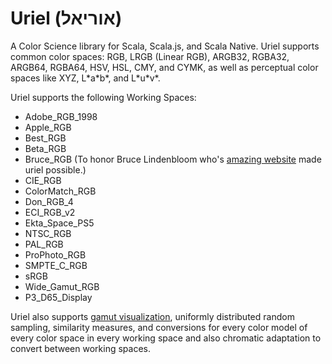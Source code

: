 # Uriel (אוריאל) 

A Color Science library for Scala, Scala.js, and Scala Native.  Uriel supports common color spaces: RGB, LRGB (Linear RGB), ARGB32, RGBA32, ARGB64, RGBA64, HSV, HSL, CMY, and CYMK, as well as perceptual color spaces like XYZ, L\*a\*b\*, and L\*u\*v\*.

Uriel supports the following Working Spaces:
- Adobe_RGB_1998
- Apple_RGB
- Best_RGB
- Beta_RGB
- Bruce_RGB  (To honor Bruce Lindenbloom who's [amazing website](http://www.brucelindbloom.com/) made uriel possible.)
- CIE_RGB
- ColorMatch_RGB
- Don_RGB_4
- ECI_RGB_v2
- Ekta_Space_PS5
- NTSC_RGB
- PAL_RGB
- ProPhoto_RGB
- SMPTE_C_RGB
- sRGB
- Wide_Gamut_RGB
- P3_D65_Display

Uriel also supports [gamut visualization](https://dragonfly-ai.github.io/uriel/viz.html?ws=sRGB&space=XYZ), uniformly distributed random sampling, similarity measures, and conversions for every color model of every color space in every working space and also chromatic adaptation to convert between working spaces.